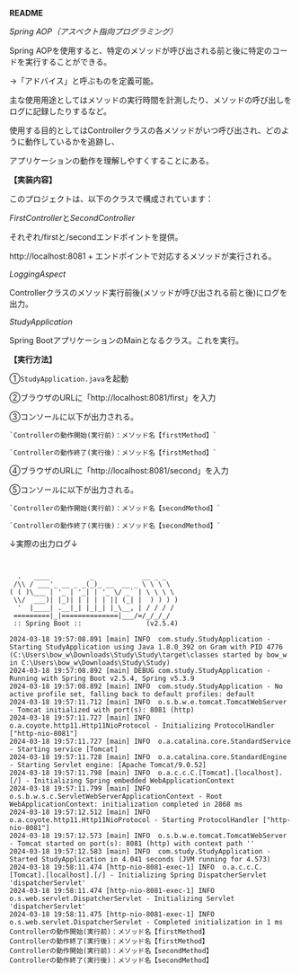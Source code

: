 **README**

*Spring AOP（アスペクト指向プログラミング）*

Spring AOPを使用すると、特定のメソッドが呼び出される前と後に特定のコードを実行することができる。

→「アドバイス」と呼ぶものを定義可能。


主な使用用途としてはメソッドの実行時間を計測したり、メソッドの呼び出しをログに記録したりするなど。

使用する目的としてはControllerクラスの各メソッドがいつ呼び出され、どのように動作しているかを追跡し、

アプリケーションの動作を理解しやすくすることにある。


**【実装内容】**

このプロジェクトは、以下のクラスで構成されています：

*FirstController*と*SecondController*

それぞれ/firstと/secondエンドポイントを提供。

http://localhost:8081 + エンドポイントで対応するメソッドが実行される。


*LoggingAspect*

Controllerクラスのメソッド実行前後(メソッドが呼び出される前と後)にログを出力。

*StudyApplication*

Spring BootアプリケーションのMainとなるクラス。これを実行。


**【実行方法】**

①`StudyApplication.java`を起動

②ブラウザのURLに「http://localhost:8081/first」を入力

③コンソールに以下が出力される。

	`Controllerの動作開始(実行前)：メソッド名【firstMethod】`
	
	`Controllerの動作終了(実行後)：メソッド名【firstMethod】`




④ブラウザのURLに「http://localhost:8081/second」を入力

⑤コンソールに以下が出力される。

	`Controllerの動作開始(実行前)：メソッド名【secondMethod】`
	
	`Controllerの動作終了(実行後)：メソッド名【secondMethod】`

↓実際の出力ログ↓
```


  .   ____          _            __ _ _
 /\\ / ___'_ __ _ _(_)_ __  __ _ \ \ \ \
( ( )\___ | '_ | '_| | '_ \/ _` | \ \ \ \
 \\/  ___)| |_)| | | | | || (_| |  ) ) ) )
  '  |____| .__|_| |_|_| |_\__, | / / / /
 =========|_|==============|___/=/_/_/_/
 :: Spring Boot ::                (v2.5.4)

2024-03-18 19:57:08.891 [main] INFO  com.study.StudyApplication - Starting StudyApplication using Java 1.8.0_392 on Gram with PID 4776 (C:\Users\bow_w\Downloads\Study\Study\target\classes started by bow_w in C:\Users\bow_w\Downloads\Study\Study)
2024-03-18 19:57:08.892 [main] DEBUG com.study.StudyApplication - Running with Spring Boot v2.5.4, Spring v5.3.9
2024-03-18 19:57:08.892 [main] INFO  com.study.StudyApplication - No active profile set, falling back to default profiles: default
2024-03-18 19:57:11.712 [main] INFO  o.s.b.w.e.tomcat.TomcatWebServer - Tomcat initialized with port(s): 8081 (http)
2024-03-18 19:57:11.727 [main] INFO  o.a.coyote.http11.Http11NioProtocol - Initializing ProtocolHandler ["http-nio-8081"]
2024-03-18 19:57:11.727 [main] INFO  o.a.catalina.core.StandardService - Starting service [Tomcat]
2024-03-18 19:57:11.728 [main] INFO  o.a.catalina.core.StandardEngine - Starting Servlet engine: [Apache Tomcat/9.0.52]
2024-03-18 19:57:11.798 [main] INFO  o.a.c.c.C.[Tomcat].[localhost].[/] - Initializing Spring embedded WebApplicationContext
2024-03-18 19:57:11.799 [main] INFO  o.s.b.w.s.c.ServletWebServerApplicationContext - Root WebApplicationContext: initialization completed in 2868 ms
2024-03-18 19:57:12.512 [main] INFO  o.a.coyote.http11.Http11NioProtocol - Starting ProtocolHandler ["http-nio-8081"]
2024-03-18 19:57:12.573 [main] INFO  o.s.b.w.e.tomcat.TomcatWebServer - Tomcat started on port(s): 8081 (http) with context path ''
2024-03-18 19:57:12.583 [main] INFO  com.study.StudyApplication - Started StudyApplication in 4.041 seconds (JVM running for 4.573)
2024-03-18 19:58:11.474 [http-nio-8081-exec-1] INFO  o.a.c.c.C.[Tomcat].[localhost].[/] - Initializing Spring DispatcherServlet 'dispatcherServlet'
2024-03-18 19:58:11.474 [http-nio-8081-exec-1] INFO  o.s.web.servlet.DispatcherServlet - Initializing Servlet 'dispatcherServlet'
2024-03-18 19:58:11.475 [http-nio-8081-exec-1] INFO  o.s.web.servlet.DispatcherServlet - Completed initialization in 1 ms
Controllerの動作開始(実行前)：メソッド名【firstMethod】
Controllerの動作終了(実行後)：メソッド名【firstMethod】
Controllerの動作開始(実行前)：メソッド名【secondMethod】
Controllerの動作終了(実行後)：メソッド名【secondMethod】

```



